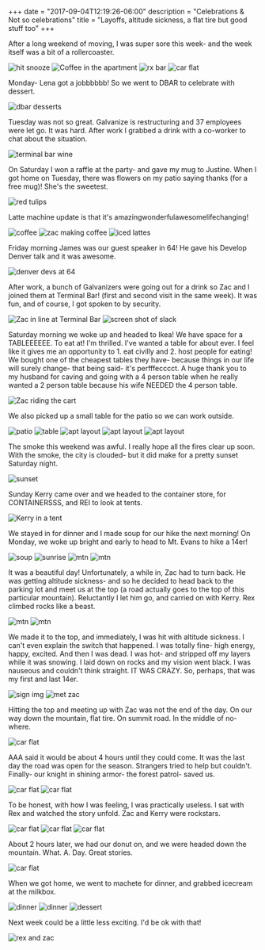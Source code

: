+++
date = "2017-09-04T12:19:26-06:00"
description = "Celebrations & Not so celebrations"
title = "Layoffs, altitude sickness, a flat tire but good stuff too"
+++
<!-- +++
+++
categories = ["Denver"]
date = "2017-05-07"
description = "Five weeks on, one week off!"
draft = true
title = "IT'S BREAK WEEK"
featured = "http://assets.mihshhehl.com/2017_05_07-w-rain.jpg"
featuredpath = ""
type = "post"
+++ -->

<!--
sun- rei
mon- evans, machete, ic,

 -->

After a long weekend of moving, I was super sore this week- and the week itself was a bit of a rollercoaster.

![hit snooze](http://assets.mihshhehl.com/2017-09-04_04.jpg)
![Coffee in the apartment](http://assets.mihshhehl.com/2017-09-04-monday.jpg)
![rx bar](http://assets.mihshhehl.com/2017-09-04_05.jpg)
![car flat](http://assets.mihshhehl.com/2017-09-04_08.jpg)

Monday- Lena got a jobbbbbb! So we went to DBAR to celebrate with dessert.

![dbar desserts](http://assets.mihshhehl.com/2017-09-04_03.jpg)

Tuesday was not so great. Galvanize is restructuring and 37 employees were let go. It was hard. After work I grabbed a drink with a co-worker to chat about the situation.

![terminal bar wine](http://assets.mihshhehl.com/2017-09-04_07.jpg)

On Saturday I won a raffle at the party- and gave my mug to Justine. When I got home on Tuesday, there was flowers on my patio saying thanks (for a free mug)! She's the sweetest.

![red tulips](http://assets.mihshhehl.com/2017-09-04_06.jpg)

Latte machine update is that it's amazingwonderfulawesomelifechanging!

![coffee](http://assets.mihshhehl.com/2017-09-04_09.jpg)
![zac making coffee](http://assets.mihshhehl.com/2017-09-04_19.jpg)
![iced lattes](http://assets.mihshhehl.com/2017-09-04_13.jpg)

Friday morning James was our guest speaker in 64! He gave his Develop Denver talk and it was awesome.

![denver devs at 64](http://assets.mihshhehl.com/2017-09-04_29.jpg)

After work, a bunch of Galvanizers were going out for a drink so Zac and I joined them at Terminal Bar! (first and second visit in the same week). It was fun, and of course, I got spoken to by security.

![Zac in line at Terminal Bar](http://assets.mihshhehl.com/2017-09-04_11.jpg)
![screen shot of slack](http://assets.mihshhehl.com/2017-09-04_pb.jpg)

Saturday morning we woke up and headed to Ikea! We have space for a TABLEEEEEE. To eat at! I'm thrilled. I've wanted a table for about ever. I feel like it gives me an opportunity to 1. eat civilly and 2. host people for eating! We bought one of the cheapest tables they have- because things in our life will surely change- that being said- it's perfffecccct. A huge thank you to my husband for caving and going with a 4 person table when he really wanted a 2 person table because his wife NEEDED the 4 person table.

![Zac riding the cart](http://assets.mihshhehl.com/2017-09-04_12.jpg)

We also picked up a small table for the patio so we can work outside.

![patio](http://assets.mihshhehl.com/2017-09-04_18.jpg)
![table](http://assets.mihshhehl.com/2017-09-04_16.jpg)
![apt layout](http://assets.mihshhehl.com/2017-09-04_15.jpg)
![apt layout](http://assets.mihshhehl.com/2017-09-04_17.jpg)
![apt layout](http://assets.mihshhehl.com/2017-09-04_18.jpg)

The smoke this weekend was awful. I really hope all the fires clear up soon. With the smoke, the city is clouded- but it did make for a pretty sunset Saturday night.

![sunset](http://assets.mihshhehl.com/2017-09-04_14.jpg)

Sunday Kerry came over and we headed to the container store, for CONTAINERSSS, and REI to look at tents.

![Kerry in a tent](http://assets.mihshhehl.com/2017-09-04_20.jpg)

We stayed in for dinner and I made soup for our hike the next morning! On Monday, we woke up bright and early to head to Mt. Evans to hike a 14er!

![soup](http://assets.mihshhehl.com/2017-09-04_21.jpg)
![sunrise](http://assets.mihshhehl.com/2017-09-04_00.jpg)
![mtn](http://assets.mihshhehl.com/2017-09-04_22.jpg)
![mtn](http://assets.mihshhehl.com/2017-09-04_23.jpg)

It was a beautiful day! Unfortunately, a while in, Zac had to turn back. He was getting altitude sickness- and so he decided to head back to the parking lot and meet us at the top (a road actually goes to the top of this particular mountain). Reluctantly I let him go, and carried on with Kerry. Rex climbed rocks like a beast.

![mtn](http://assets.mihshhehl.com/2017-09-04_24.jpg)
![mtn](http://assets.mihshhehl.com/2017-09-04_25.jpg)

We made it to the top, and immediately, I was hit with altitude sickness. I can't even explain the switch that happened. I was totally fine- high energy, happy, excited. And then I was dead. I was hot- and stripped off my layers while it was snowing. I laid down on rocks and my vision went black. I was nauseous and couldn't think straight. IT WAS CRAZY. So, perhaps, that was my first and last 14er.

![sign img](http://assets.mihshhehl.com/2017-09-04_01.jpg)
![met zac](http://assets.mihshhehl.com/2017-09-04-car03.jpg)

Hitting the top and meeting up with Zac was not the end of the day.
On our way down the mountain, flat tire.
On summit road.
In the middle of no-where.

![car flat](http://assets.mihshhehl.com/2017-09-04-car01.jpg)

AAA said it would be about 4 hours until they could come.
It was the last day the road was open for the season.
Strangers tried to help but couldn't.
Finally- our knight in shining armor- the forest patrol- saved us.


![car flat](http://assets.mihshhehl.com/2017-09-04-car02.jpg)
![car flat](http://assets.mihshhehl.com/2017-09-04-car04.jpg)

To be honest, with how I was feeling, I was practically useless. I sat with Rex and watched the story unfold. Zac and Kerry were rockstars.

![car flat](http://assets.mihshhehl.com/2017-09-04-car05.jpg)
![car flat](http://assets.mihshhehl.com/2017-09-04-car06.jpg)
![car flat](http://assets.mihshhehl.com/2017-09-04-car07.jpg)

About 2 hours later, we had our donut on, and we were headed down the mountain. What. A. Day. Great stories.

![car flat](http://assets.mihshhehl.com/2017-09-04-car00.jpg)

When we got home, we went to machete for dinner, and grabbed icecream at the milkbox.

![dinner](http://assets.mihshhehl.com/2017-09-04_27.jpg)
![dinner](http://assets.mihshhehl.com/2017-09-04_26.jpg)
![dessert](http://assets.mihshhehl.com/2017-09-04_28.jpg)

Next week could be a little less exciting. I'd be ok with that!

![rex and zac](http://assets.mihshhehl.com/2017-09-04_10.jpg)
